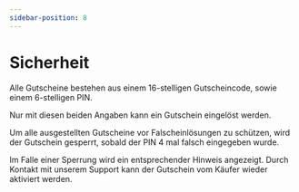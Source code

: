 ```yaml
---
sidebar-position: 8
---
```


# Sicherheit

Alle Gutscheine bestehen aus einem 16-stelligen Gutscheincode, sowie einem 6-stelligen PIN.

Nur mit diesen beiden Angaben kann ein Gutschein eingelöst werden.


Um alle ausgestellten Gutscheine vor Falscheinlösungen zu schützen, wird der Gutschein gesperrt, sobald der PIN 4 mal falsch eingegeben wurde.

Im Falle einer Sperrung wird ein entsprechender Hinweis angezeigt. Durch Kontakt mit unserem Support kann der Gutschein vom Käufer wieder aktiviert werden.
